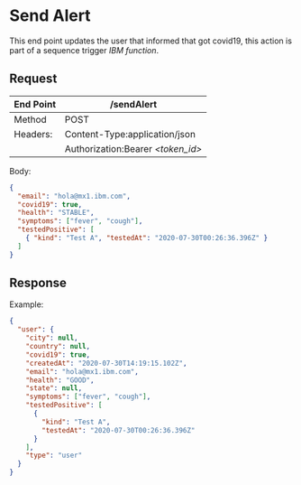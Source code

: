 # Send Alert

This end point updates the user that informed that got covid19, this action is part of a sequence trigger _IBM function_.

## Request

| End Point | **/sendAlert**                    |
| --------- | --------------------------------- |
| Method    | POST                              |
| Headers:  | Content-Type:application/json     |
|           | Authorization:Bearer _<token_id>_ |

Body:

```json
{
  "email": "hola@mx1.ibm.com",
  "covid19": true,
  "health": "STABLE",
  "symptoms": ["fever", "cough"],
  "testedPositive": [
    { "kind": "Test A", "testedAt": "2020-07-30T00:26:36.396Z" }
  ]
}
```

## Response

Example:

```json
{
  "user": {
    "city": null,
    "country": null,
    "covid19": true,
    "createdAt": "2020-07-30T14:19:15.102Z",
    "email": "hola@mx1.ibm.com",
    "health": "GOOD",
    "state": null,
    "symptoms": ["fever", "cough"],
    "testedPositive": [
      {
        "kind": "Test A",
        "testedAt": "2020-07-30T00:26:36.396Z"
      }
    ],
    "type": "user"
  }
}
```
